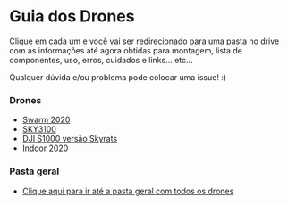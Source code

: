 # Guia dos Drones
Clique em cada um e você vai ser redirecionado para uma pasta no drive com as informações até agora obtidas para montagem, lista de componentes, uso, erros, cuidados e links... etc...

Qualquer dúvida e/ou problema pode colocar uma issue! :)

### Drones
- [Swarm 2020](https://drive.google.com/drive/u/1/folders/1uO9rtx-nAHLd2EB_zo_0djjBrfVlMSWq)
- [SKY3100](https://drive.google.com/drive/u/1/folders/1ikHMvFZUDT3TfkGuYMiD-DFG9pxxN__I)
- [DJI S1000 versão Skyrats](https://drive.google.com/drive/u/1/folders/1RyY23m-wRd6uiKQLUCr7c4_qxAbM0yAm)
- [Indoor 2020](https://drive.google.com/drive/u/1/folders/1OY4lzFDf-VMldYQ1MCvsGLOOwKmgTLkX)

### Pasta geral
- [Clique aqui para ir até a pasta geral com todos os drones](https://drive.google.com/drive/u/1/folders/1C3wj831GD5MuVZYWAZaJB8ARV-lwHUHE)
